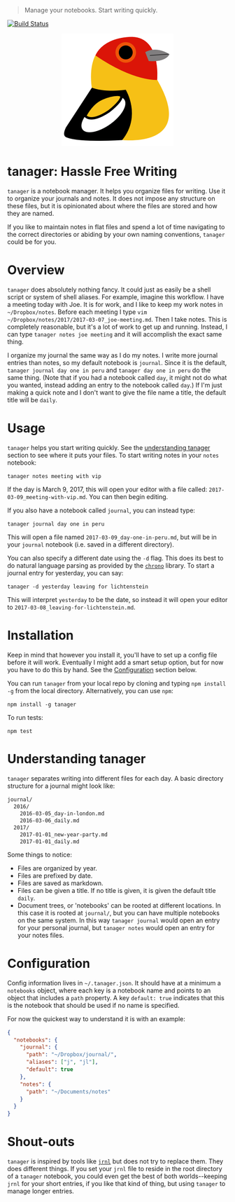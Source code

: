 > Manage your notebooks. Start writing quickly.

[![Build Status](https://travis-ci.org/srsudar/tanager.svg?branch=master)](https://travis-ci.org/srsudar/tanager)

<p align="center">
  <img alt="Icon" src="./assets/icon-512.png" width="256"/>
</p>

# tanager: Hassle Free Writing

`tanager` is a notebook manager. It helps you organize files for writing. Use
it to organize your journals and notes. It does not impose any structure on
these files, but it is opinionated about where the files are stored and how
they are named.

If you like to maintain notes in flat files and spend a lot of time navigating
to the correct directories or abiding by your own naming conventions, `tanager`
could be for you.


# Overview

`tanager` does absolutely nothing fancy. It could just as easily be a shell
script or system of shell aliases. For example, imagine this workflow. I have a
meeting today with Joe. It is for work, and I like to keep my work notes in
`~/Dropbox/notes`. Before each meeting I type `vim
~/Dropbox/notes/2017/2017-03-07_joe-meeting.md`. Then I take notes. This is
completely reasonable, but it's a lot of work to get up and running. Instead, I
can type `tanager notes joe meeting` and it will accomplish the exact same
thing.

I organize my journal the same way as I do my notes. I write more journal
entries than notes, so my default notebook is `journal`. Since it is the
default, `tanager journal day one in peru` and `tanager day one in peru` do the
same thing. (Note that if you had a notebook called `day`, it might not do what
you wanted, instead adding an entry to the notebook called `day`.) If I'm just
making a quick note and I don't want to give the file name a title, the default
title will be `daily`.


# Usage

`tanager` helps you start writing quickly. See the [understanding
tanager](#understanding-tanager) section to see where it puts your files. To
start writing notes in your `notes` notebook:

```
tanager notes meeting with vip
```

If the day is March 9, 2017, this will open your editor with a file called:
`2017-03-09_meeting-with-vip.md`. You can then begin editing.

If you also have a notebook called `journal`, you can instead type:

```shell
tanager journal day one in peru
```

This will open a file named `2017-03-09_day-one-in-peru.md`, but will be in
your `journal` notebook (i.e. saved in a different directory).

You can also specify a different date using the `-d` flag. This does its best
to do natural language parsing as provided by the
[`chrono`](https://github.com/wanasit/chrono) library. To start a journal entry
for yesterday, you can say:

```shell
tanager -d yesterday leaving for lichtenstein
```

This will interpret `yesterday` to be the date, so instead it will open your
editor to `2017-03-08_leaving-for-lichtenstein.md`.


# Installation

Keep in mind that however you install it, you'll have to set up a config file
before it will work. Eventually I might add a smart setup option, but for now
you have to do this by hand. See the [Configuration](#configuration) section
below.

You can run `tanager` from your local repo by cloning and typing `npm install
-g` from the local directory. Alternatively, you can use `npm`:

```
npm install -g tanager
```

To run tests:

```
npm test
```

# Understanding tanager

`tanager` separates writing into different files for each day. A basic
directory structure for a journal might look like:

```
journal/
  2016/
    2016-03-05_day-in-london.md
    2016-03-06_daily.md
  2017/
    2017-01-01_new-year-party.md
    2017-01-01_daily.md
```

Some things to notice:

* Files are organized by year.
* Files are prefixed by date.
* Files are saved as markdown.
* Files can be given a title. If no title is given, it is given the default
    title `daily`.
* Document trees, or 'notebooks' can be rooted at different locations. In this
    case it is rooted at `journal/`, but you can have multiple notebooks on the
    same system. In this way `tanager journal` would open an entry for your
    personal journal, but `tanager notes` would open an entry for your notes
    files.


# Configuration

Config information lives in `~/.tanager.json`. It should have at a minimum a
`notebooks` object, where each key is a notebook name and points to an object
that includes a `path` property. A key `default: true` indicates that this is
the notebook that should be used if no name is specified.

For now the quickest way to understand it is with an example:

```json
{
  "notebooks": {
    "journal": {
      "path": "~/Dropbox/journal/",
      "aliases": ["j", "jl"],
      "default": true
    },
    "notes": {
      "path": "~/Documents/notes"
    }
  }
}
```


# Shout-outs

`tanager` is inspired by tools like [`jrnl`](http://jrnl.sh/) but does not try
to replace them. They does different things. If you set your `jrnl` file to
reside in the root directory of a `tanager` notebook, you could even get the
best of both worlds--keeping `jrnl` for your short entries, if you like that
kind of thing, but using `tanager` to manage longer entries.

